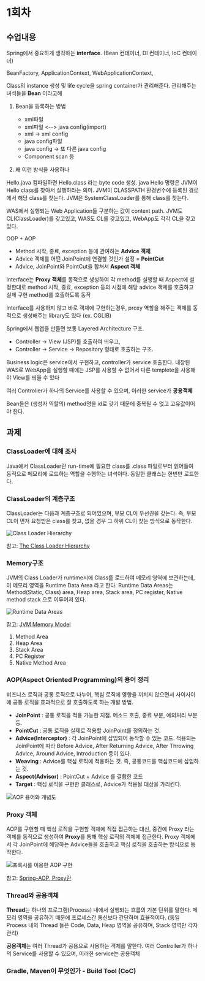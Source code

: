 # 1회차

## 수업내용

Spring에서 중요하게 생각하는 **interface**.
(Bean 컨테이너, DI 컨테이너, IoC 컨테이너)

BeanFactory,
ApplicationContext,
WebApplicationContext,

Class의 instance 생성 및 life cycle을 spring container가 관리해준다.
관리해주는 녀석들을 **Bean** 이라고해

1. Bean을 등록하는 방법
    - xml파일
    - xml파일 <--> java config(import)
    - xml -> xml config
    - java config파일
    - java config -> 또 다른 java config
    - Component scan 등

2. 왜 이런 방식을 사용하나


Hello.java 컴파일하면 Hello.class 라는 byte code 생성.
java Hello 명령은 JVM이 Hello class를 찾아서 실행하라는 의미.
JVM이 CLASSPATH 환경변수에 등록된 경로에서 해당 class를 찾는다.
JVM은 SystemClassLoader를 통해 class를 찾는다.

WAS에서 실행되는 Web Application들 구분하는 값이 context path.
JVM도 CL(ClassLoader)를 갖고있고, WAS도 CL를 갖고있고, WebApp도 각각 CL을 갖고 있다.

OOP + AOP
- Method 시작, 종료, exception 등에 관여하는 **Advice 객체**
- Advice 객체를 어떤 JoinPoint에 연결할 것인가 설정 = **PointCut**
- Advice, JoinPoint와 PointCut을 합쳐서 **Aspect 객체**

Interface는 **Proxy 객체**를 동적으로 생성하여
각 method를 실행할 때 Aspect에 설정한대로
method 시작, 종료, exception 등의 시점에 해당 advice 객체를 호출하고
실제 구현 method를 호출하도록 동작

Interface를 사용하지 않고 바로 객체에 구현하는경우,
proxy 역할을 해주는 객체를 동적으로 생성해주는 library도 있다 (ex. CGLIB)

Spring에서 웹앱을 만들면 보통 Layered Architecture 구조.
- Controller -> View (JSP)를 호출하여 띄우고, 
- Controller -> Service -> Repository 형태로 호출하는 구조.

Business logic은 service에서 구현하고, controller가 service 호출한다.
내장된 WAS로 WebApp을 실행할 때에는 JSP를 사용할 수 없어서
다른 templete을 사용해야 View를 띄울 수 있다

여러 Controller가 하나의 Service를 사용할 수 있으며,
이러한 service가 **공용객체**

Bean들은 (생성자 역할의) method명을 id로 갖기 때문에
중복될 수 없고 고유값이어야 한다.


## 과제

### ClassLoader에 대해 조사
Java에서 ClassLoader란 run-time에 필요한 class를 .class 파일로부터 읽어들여 동적으로 메모리에 로드하는 역할을 수행하는 녀석이다.
동일한 클래스는 한번만 로드한다.

### ClassLoader의 계층구조
ClassLoader는 다음과 계층구조로 되어있으며, 부모 CL이 우선권을 갖는다. 즉, 부모 CL이 먼저 요청받은 class를 찾고, 없을 경우 그 하위 CL이 찾는 방식으로 동작한다.

![Class Loader Hierarchy](https://docs.oracle.com/cd/E19501-01/819-3659/images/dgdeploy2.gif)

참고: [The Class Loader Hierarchy](https://docs.oracle.com/cd/E19501-01/819-3659/beadf/index.html)

### Memory구조
JVM의 Class Loader가 runtime시에 Class를 로드하여 메모리 영역에 보관하는데, 이 메모리 영역을 Runtime Data Area 라고 한다.
Runtime Data Areas는 Method(Static, Class) area, Heap area, Stack area, PC register, Native method stack 으로 이루어져 있다.

![Runtime Data Areas](http://coding-geek.com/wp-content/uploads/2015/04/jvm_memory_overview.jpg)

참고: [JVM Memory Model](http://hoonmaro.tistory.com/19)
1. Method Area
2. Heap Area
3. Stack Area
4. PC Register
5. Native Method Area

### AOP(Aspect Oriented Programming)의 용어 정리
비즈니스 로직과 공통 로직으로 나누어, 핵심 로직에 영향을 끼치지 않으면서 사이사이에 공통 로직을 효과적으로 잘 호출하도록 하는 개발 방법.
- **JoinPoint** : 공통 로직을 적용 가능한 지점. 메소드 호출, 종료 부분, 예외처리 부분 등.
- **PointCut** : 공통 로직을 실제로 적용할 JoinPoint를 정의하는 것.
- **Advice(Interceptor)** : 각 JoinPoint에 삽입되어 동작할 수 있는 코드. 적용되는 JoinPoint에 따라 Before Advice, After Returning Advice, After Throwing Advice, Around Advice, Introduction 등이 있다.
- **Weaving** : Advice를 핵심 로직에 적용하는 것. 즉, 공통코드를 핵심코드에 삽입하는 것.
- **Aspect(Advisor)** : PointCut + Advice 를 결합한 코드
- **Target** : 핵심 로직을 구현한 클래스로, Advice가 적용될 대상을 가리킨다.

![AOP 용어와 개념도](https://t1.daumcdn.net/cfile/tistory/223B623D548C415631)

### Proxy 객체
AOP를 구현할 때 핵심 로직을 구현할 객체에 직접 접근하는 대신, 중간에 Proxy 라는 객체를 동적으로 생성하여 **Proxy**를 통해 핵심 로직의 객체에 접근한다.
Proxy 객체에서 각 JoinPoint에 해당하는 Advice들을 호출하고 핵심 로직을 호출하는 방식으로 동작한다.

![프록시를 이용한 AOP 구현](https://i.imgur.com/63YMS1o.png)

참고: [Spring-AOP, Proxy란](https://minwan1.github.io/2017/10/29/2017-10-29-Spring-AOP-Proxy/)

### Thread와 공용객체
**Thread**는 하나의 프로그램(Process) 내에서 실행되는 흐름의 기본 단위를 말한다.
메모리 영역을 공유하기 때문에 프로세스간 통신보다 간단하며 효율적이다. (동일 Process 내의 Thread 들은 Code, Data, Heap 영역을 공유하며, Stack 영역만 각자 관리)

**공용객체**는 여러 Thread가 공용으로 사용하는 객체를 말한다.
여러 Controller가 하나의 Service를 사용할 수 있으며, 이러한 service는 공용객체

### Gradle, Maven이 무엇인가 - Build Tool (CoC)
